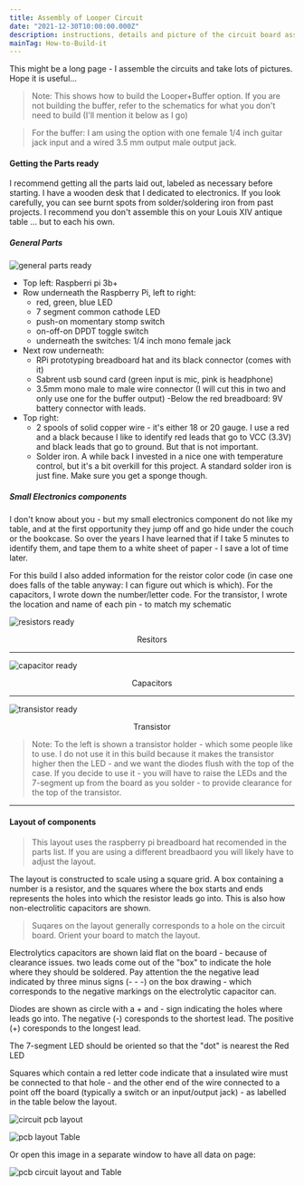 ```yaml
---
title: Assembly of Looper Circuit
date: "2021-12-30T10:00:00.000Z"
description: instructions, details and picture of the circuit board assenbly
mainTag: How-to-Build-it
---
```


This might be a long page - I assemble the circuits and take lots of pictures.  Hope it is useful...

>Note: This shows how to build the Looper+Buffer option.  If you are not building the buffer, refer to the schematics for what you don't need to build (I'll mention it below as I go)

> For the buffer: I am using the option with one female 1/4 inch guitar jack input and a wired 3.5 mm output male output jack.

#### Getting the Parts ready

I recommend getting all the parts laid out, labeled as necessary before starting.  I have a wooden desk that I dedicated to electronics.  If you look carefully, you can see  burnt spots from solder/soldering iron from past projects.  I recommend you don't assemble this on your Louis XIV antique table ... but to each his own.

##### General Parts

![general parts ready](./partsready.png)

- Top left: Raspberri pi 3b+
- Row underneath the Raspberry Pi, left to right:
    - red, green, blue LED
    - 7 segment common cathode LED
    - push-on momentary stomp switch
    - on-off-on DPDT toggle switch
    - underneath the switches: 1/4 inch mono female jack
- Next row underneath:
    - RPi prototyping breadboard hat and its black connector (comes with it)
    - Sabrent usb sound card (green input is mic, pink is headphone)
    - 3.5mm mono male to male wire connector (I will cut this in two and only use one for the buffer output)
    -Below the red breadboard:  9V battery connector with leads.
- Top right:
    - 2 spools of solid copper wire - it's either 18 or 20 gauge.  I use a red and a black because I like to identify red leads that go to VCC (3.3V) and black leads that go to ground. But that is not important.
    - Solder iron.  A while back I invested in a nice one with temperature control, but it's a bit overkill for this project.  A standard solder iron is just fine.  Make sure you get a sponge though.

##### Small Electronics components

I don't know about you - but my small electronics component do not like my table, and at the first opportunity they jump off and go hide under the couch or the bookcase.  So over the years I have learned that if I take 5 minutes to identify them, and tape them to a white sheet of paper - I save a lot of time later.

For this build I also added information for the reistor color code (in case one does falls of the table anyway: I can figure out which is which). For the capacitors, I wrote down the number/letter code. For the transistor, I wrote the location and name of each pin - to match my schematic

![resistors ready](./partsresistors.png)
<p style="text-align:center">Resitors</p>

---

![capacitor ready](./partscapacitors.png)
<p style="text-align:center">Capacitors</p>

---

![transistor ready](./partstransistor.png)
<p style="text-align:center">Transistor</p>

>Note: To the left is shown a transistor holder - which some people like to use. I do not use it in this build because it makes the transistor higher then the LED - and we want the diodes flush with the top of the case.  If you decide to use it - you will have to raise the LEDs and the 7-segment up from the board as you solder - to provide clearance for the top of the transistor.

---

#### Layout of components

> This layout uses the raspberry pi breadboard hat recomended in the parts list.  If you are using a different breadbaord you will likely have to adjust the layout.

The layout is constructed to scale using a square grid.  A box containing a number is a resistor, and the squares where the box starts and ends represents the holes into which the resistor leads go into.  This is also how non-electrolitic capacitors are shown.

> Suqares on the layout generally corresponds to a hole on the circuit board. Orient your board to match the layout.

Electrolytics capacitors are shown laid flat on the board - because of clearance issues.  two leads come out of the "box" to indicate the hole where they should be soldered.  Pay attention the the negative lead indicated by three minus signs (- - -) on the box drawing - which corresponds to the negative markings on the electrolytic capacitor can.

Diodes are shown as circle with a + and - sign indicating the holes where leads go into.  The negative (-) coresponds to the shortest lead.  The positive (+) coresponds to the longest lead.

The 7-segment LED should be oriented so that the "dot" is nearest the Red LED

Squares which contain a red letter code indicate that a insulated wire must be connected to that hole - and the other end of the wire connected to a point off the board (typically a switch or an input/output jack) - as labelled in the table below the layout.

![circuit pcb layout](./assemblyLayout2.png)

![ pcb layout Table](./layoutTable2.png)

Or open this image in a separate window to have all data on page:

![ pcb circuit layout  and Table](./layoutAndTable.png)






